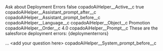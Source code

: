 <?xml version="1.0" encoding="UTF-8"?>
<CustomMetadata xmlns="http://soap.sforce.com/2006/04/metadata" xmlns:xsi="http://www.w3.org/2001/XMLSchema-instance" xmlns:xsd="http://www.w3.org/2001/XMLSchema">
    <label>Ask about Deployment Errors</label>
    <protected>false</protected>
    <values>
        <field>copadoAiHelper__Active__c</field>
        <value xsi:type="xsd:boolean">true</value>
    </values>
    <values>
        <field>copadoAiHelper__Assistant_prompt_after__c</field>
        <value xsi:nil="true"/>
    </values>
    <values>
        <field>copadoAiHelper__Assistant_prompt_before__c</field>
        <value xsi:nil="true"/>
    </values>
    <values>
        <field>copadoAiHelper__Language__c</field>
        <value xsi:nil="true"/>
    </values>
    <values>
        <field>copadoAiHelper__Object__c</field>
        <value xsi:type="xsd:string">Promotion</value>
    </values>
    <values>
        <field>copadoAiHelper__Order__c</field>
        <value xsi:type="xsd:double">4.0</value>
    </values>
    <values>
        <field>copadoAiHelper__Prompt__c</field>
        <value xsi:type="xsd:string">These are the salesforce deployment errors:
{deploymenterrors}

... &lt;add your question here&gt;</value>
    </values>
    <values>
        <field>copadoAiHelper__System_prompt_before__c</field>
        <value xsi:nil="true"/>
    </values>
</CustomMetadata>
